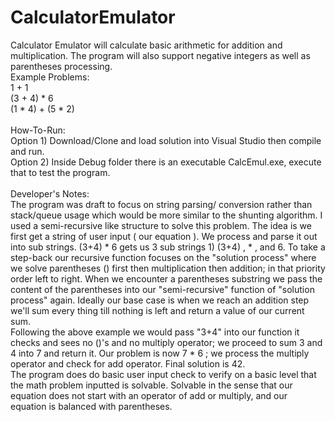 # CalculatorEmulator

Calculator Emulator will calculate basic arithmetic for addition and multiplication. The program will also support negative integers as well as parentheses processing. <br>
Example Problems:<br>
1 + 1<br>
(3 + 4) * 6<br>
(1 * 4) + (5 * 2)<br>
<br>
How-To-Run:<br> 
Option 1) Download/Clone and load solution into Visual Studio then compile and run.<br>
Option 2) Inside Debug folder there is an executable CalcEmul.exe, execute that to test the program.<br>
<br>
Developer's Notes:<br>
The program was draft to focus on string parsing/ conversion rather than stack/queue usage which would be more similar to the shunting algorithm. I used a semi-recursive like structure to solve this problem. The idea is we first get a string of user input ( our equation ). We process and parse it out into sub strings. (3+4) * 6 gets us 3 sub strings 1) (3+4) , * , and 6. To take a step-back our recursive function focuses on the "solution process" where we solve parentheses () first then multiplication then addition; in that priority order left to right. When we encounter a parentheses substring we pass the content of the parentheses into our "semi-recursive" function of "solution process" again. Ideally our base case is when we reach an addition step we'll sum every thing till nothing is left and return a value of our current sum.<br>
Following the above example we would pass "3+4" into our function it checks and sees no ()'s and no multiply operator; we proceed to sum 3 and 4 into 7 and return it. Our problem is now 7 * 6 ; we process the multiply operator and check for add operator. Final solution is 42.
<br>
The program does do basic user input check to verify on a basic level that the math problem inputted is solvable. Solvable in the sense that our equation does not start with an operator of add or multiply, and our equation is balanced with parentheses.
